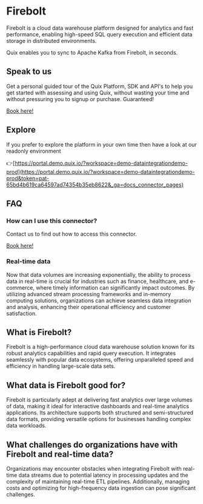 <!-- START MARKDOWN -->
<!--[tech-name]-->
# Firebolt

<!--[blurb-about-tech]-->
Firebolt is a cloud data warehouse platform designed for analytics and fast performance, enabling high-speed SQL query execution and efficient data storage in distributed environments.

Quix enables you to sync to Apache Kafka <span id="to_or_from">from</span> <span id="techname">Firebolt</span>, in seconds.

## Speak to us

Get a personal guided tour of the Quix Platform, SDK and API's to help you get started with assessing and using Quix, without wasting your time and without pressuring you to signup or purchase. Guaranteed!

[Book here!](https://quix.io/book-a-demo)


## Explore

If you prefer to explore the platform in your own time then have a look at our readonly environment

👉[https://portal.demo.quix.io/?workspace=demo-dataintegrationdemo-prod](https://portal.demo.quix.io/?workspace=demo-dataintegrationdemo-prod&token=pat-65bd4b619ca64597ad74354b35eb8622&_ga=docs_connector_pages)


## FAQ 

### How can I use this connector?

Contact us to find out how to access this connector.

[Book here!](https://quix.io/book-a-demo)

### Real-time data

Now that data volumes are increasing exponentially, the ability to process data in real-time is crucial for industries such as finance, healthcare, and e-commerce, where timely information can significantly impact outcomes. By utilizing advanced stream processing frameworks and in-memory computing solutions, organizations can achieve seamless data integration and analysis, enhancing their operational efficiency and customer satisfaction.

## What is <span id="techname">Firebolt</span>?

<!--[tech-seo-text]-->
Firebolt is a high-performance cloud data warehouse solution known for its robust analytics capabilities and rapid query execution. It integrates seamlessly with popular data ecosystems, offering unparalleled speed and efficiency in handling large-scale data sets.

## What data is <span id="techname">Firebolt</span> good for?

<!--[tech-data-seo-text]-->
Firebolt is particularly adept at delivering fast analytics over large volumes of data, making it ideal for interactive dashboards and real-time analytics applications. Its architecture supports both structured and semi-structured data formats, providing versatile options for businesses handling complex data workloads.

## What challenges do organizations have with <span id="techname">Firebolt</span> and real-time data?

<!--[tech-challenges-seo-text]-->
Organizations may encounter obstacles when integrating Firebolt with real-time data streams due to potential latency in processing updates and the complexity of maintaining real-time ETL pipelines. Additionally, managing costs and optimizing for high-frequency data ingestion can pose significant challenges.
<!-- END MARKDOWN -->